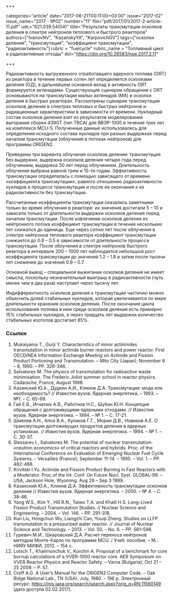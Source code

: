 +++

categories="article"
date="2017-06-21T00:11:00+03:00"
issue="2017-02"
issue_name="2017 - №02"
number="11"
file="pdf/2017/01/2017-2-article-11.pdf"
udc="621.039.54(04)"
title="Результаты трансмутации осколков деления в спектре нейтронов теплового и быстрого реакторов"
authors=["IvanovNV", "KazanskyYA", "KarpovichGV"]
tags=["осколки деления", "трансмутация", "коэффициент трансмутации", "радиоактивность"]
rubric = "fuelcycle"
rubric_name = "Топливный цикл и радиоактивные отходы"
doi="https://doi.org/10.26583/npe.2017.2.11"

+++

Радиоактивность выгруженного отработавшего ядерного топлива (ОЯТ) из реактора в течение первых сотен лет определяется осколками деления (ОД), в дальнейшем основной вклад в активность ОЯТ формируется актинидами. Существующие сценарии обращения с ОЯТ основываются на трансмутации малых актинидов (МА) в осколки деления в быстрых реакторах. Рассмотрены сценарии трансмутации осколков деления в спектрах тепловых и быстрых нейтронов и радиационные характеристики в зависимости от времени. Нуклидный состав осколков деления взят из результатов моделирования выгорания сборки 439GT (тип ТВСА) для ВВЭР-1000 в течение трех лет на комплексе MCU-5. Полученные данные использовались для определения исходного состава нуклидов при разных выдержках перед началом трансмутации (облучения в потоках нейтронов) для программы ORIGEN2.

Приведены три варианта облучения осколков деления: трансмутация без выдержки, выдержка осколков деления четыре года перед облучением, выдержка 30 лет перед облучением. Длительность облучения выбрана равной трем и 15-ти годам. Эффективность трансмутации определялась с помощью зависящего от времени «коэффициента трансмутации», равного отношению радиоактивности нуклидов в процессе трансмутации и после ее окончания к их радиоактивности без трансмутации.

Рассчитанные коэффициенты трансмутации оказались заметными только во время облучения в реакторе: их значения достигали 5 – 10 и зависели только от длительности выдержки осколков деления перед началом трансмутации. После извлечения осколков деления из нейтронного потока коэффициент трансмутации в течение нескольких лет снижался до единицы. Еще через сотню лет после облучения в спектре нейтронов теплового реактора коэффициент трансмутации снижается до 0.8 – 0.5 в зависимости от длительности процесса трансмутации. После облучения в спектре нейтронов быстрого реактора в интервале 200 – 1000 лет наблюдается небольшой рост коэффициента трансмутации до значений 1.2 – 1.8 и затем после тысячи лет снижение до значений 0.9 – 0.7.

Основной вывод – специальное выжигание осколков деления не имеет смысла, поскольку незначительный выигрыш в радиоактивности (чуть менее чем в два раза) наступает через тысячу лет.

Индифферентность осколков деления к трансмутации частично можно объяснить долей стабильных нуклидов, которая увеличивается по мере длительности хранения осколков деления. После окончания цикла использования топлива в нем среди осколков деления есть примерно 15% стабильных нуклидов, а через тридцать лет выдержки количество стабильных изотопов достигает 85%.

### Ссылки

1. Mukaiyama T., Gurji Y. Characteristics of minor actininides transmutation in minor actinide burner reactors and power reactor. First OECD/NEA Information Exchange Meeting on Actinide and Fission Product Portioning and Transmutation. – Mito City (Japan); November 6 – 8, 1990. – PP. 326-346.
2. Salvatores M. The physics of transmutation for radioactive waste minimisation. The Frederic Joliot summer school in reactor physics. Cadarache, France, August 1998.
3. Казанский Ю.А., Дудкин А.И., Клинов Д.А. Трансмутация: мода или необходимость? // Известия вузов. Ядерная энергетика. – 1993. – №1. – С. 65-69.
4. Гай Е.В., Игнатюк А.В., Работнов Н.С., Шубин Ю.Н. Концепция обращения с долгоживущими ядерными отходами. // Известия вузов. Ядерная энергетика. – 1994. – № 1. – С. 17-21.
5. Шмелев А.Н., Апсе В.А., Куликов Г.Г., Морин Д.В., Новиков А.Е. О трансмутации долгоживущих продуктов деления в ядерных установках. // Известия вузов. Ядерная энергетика. – 1994. – № 1. – С. 30-37.
6. Slessarev I., Salvatores M. The potential of nuclear transmutation: «neutron economics» of critical reactors and hybrids. Proc. of the International Conference on Evaluation of Emerging Nuclear Fuel Cycle Systems. – Versailles (France); September 11-14. – 1995. – Vol. 1. – PP. 482-488.
7. Krivitski I.Yu. Actinide and Fission Product Burning in Fast Reactors with a Moderator. Proc.of the Int. Conf. On Future Nucl. Syst. GLOBAL-99. – USA, Jackson Hole, Wyoming. Aug 29 – Sep 3 1999.
8. Казанский Ю.А., Клинов Д.А. Эффективность трансмутации осколков деления // Известия вузов. Ядерная энергетика. – 2000. – № 4. – С. 38-46.
9. Yang W.S., Kim Y., Hill R.N., Taiwo T.A. and Khalil H.S. Long-Lived Fission Product Transmutation Studies. // Nuclear Science and Engineering. – 2004. – Vol. 146. – PP. 291-318.
10. Kun Liu, Hongchun Wu, Liangzhi Cao, Youqi Zheng. Studies on LLFP transmutation in a pressurized water reactor. // Journal of Nuclear Science and Technology. – 2013. – Vol. 50. – No. 6. – PP. 581–598.
11. Гуревич М.И., Шкаровский Д.А. Расчет переноса нейтронов методом Монте-Карло по программе MCU. / Учеб. пособие. – М.: НИЯУ МИФИ, 2012. – 154 с.
12. Lotsch T., Khalimonchuk V., Kurchin A. Proposal of a benchmark for core burnup calculations of a VVER-1000 reactor core. AER Symposium on VVER Reactor Physics and Reactor Safety. – Varna (Bulgaria); Oct 21 – 25 2009. – P. 57.
13. Croff A.G. A User’s Manual for the ORIGEN2 Computer Code. – Oak Ridge National Lab., TN (USA). July, 1980. – 196 p. Электронный ресурс: https://inis.iaea.org/search/search.aspx?orig_q=RN:11560149 (дата доступа 02.02.2017).